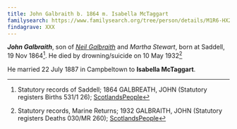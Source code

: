 ```yaml
---
title: John Galbraith b. 1864 m. Isabella McTaggart
familysearch: https://www.familysearch.org/tree/person/details/M1R6-HX2
findagrave: XXX
---
```

***John Galbraith***, son of *[Neil Galbraith](galbraith-neil-1841.md)* and *Martha Stewart*, 
born at Saddell, 19 Nov 1864[^birth]. He died by drowning/suicide on 10 May 1932[^death]

He married 22 July 1887 in Campbeltown to **Isabella McTaggart**.

[^birth]: Statutory records of Saddell; 1864 GALBREATH, JOHN (Statutory registers Births 531/1 26); [ScotlandsPeople](https://www.scotlandspeople.gov.uk/view-image/nrs_stat_births/39647646)

[^death]: Statutory records, Marine Returns; 1932 GALBRAITH, JOHN (Statutory registers Deaths 030/MR 260); [ScotlandsPeople](https://www.scotlandspeople.gov.uk/view-image/nrs_stat_deaths/8539244)
